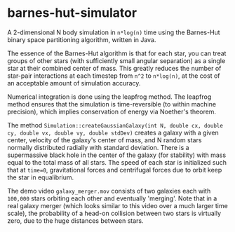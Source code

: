 # barnes-hut-simulator
A 2-dimensional N body simulation in `n*log(n)` time using the Barnes-Hut binary space partitioning algorithm, written in Java.

The essence of the Barnes-Hut
algorithm is that for each star, you can treat groups of other stars (with sufficiently small angular separation) as a single star at their
combined center of mass. This greatly reduces the number of star-pair interactions at each timestep from `n^2` to `n*log(n)`, at the cost of an
acceptable amount of simulation accuracy.

Numerical integration is done using the leapfrog method. The leapfrog method ensures that the simulation is time-reversible
(to within machine precision), which implies conservation of energy via Noether's theorem.

The method `Simulation::createGaussianGalaxy(int N, double cx, double cy, double vx, double vy, double stdDev)` creates a galaxy with a given
center, velocity of the galaxy's center of mass, and N random stars normally distributed radially with standard deviation. There is a 
supermassive black hole in the center of the galaxy (for stability) with mass equal to the total mass of all stars. The speed of each 
star is initialized such that at `time=0`, gravitational forces and centrifugal forces due to orbit keep the star in equalibrium. 

The demo video `galaxy_merger.mov` consists of two galaxies each with `100,000` stars orbiting each other and eventually 'merging'.
Note that in a real galaxy merger (which looks similar to this video over a much larger time scale), the probability of a head-on 
collision between two stars is virtually zero, due to the huge distances between stars. 
